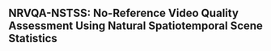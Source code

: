 ## NRVQA-NSTSS: No-Reference Video Quality Assessment Using Natural Spatiotemporal Scene Statistics
